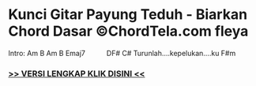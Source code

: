 
 # Kunci Gitar Payung Teduh - Biarkan Chord Dasar ©ChordTela.com fleya


Intro: Am B Am B Emaj7           DF# C# Turunlah….kepelukan….ku F#m

###  <a href="https://shortlighzx.web.app?sq=Kunci Gitar Payung Teduh - Biarkan Chord Dasar ©ChordTela.com"> >> VERSI LENGKAP KLIK DISINI << </a>
